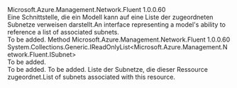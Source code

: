 <Type Name="IHasAssociatedSubnets" FullName="Microsoft.Azure.Management.Network.Fluent.IHasAssociatedSubnets">
  <TypeSignature Language="C#" Value="public interface IHasAssociatedSubnets" />
  <TypeSignature Language="ILAsm" Value=".class public interface auto ansi abstract IHasAssociatedSubnets" />
  <TypeSignature Language="DocId" Value="T:Microsoft.Azure.Management.Network.Fluent.IHasAssociatedSubnets" />
  <TypeSignature Language="VB.NET" Value="Public Interface IHasAssociatedSubnets" />
  <TypeSignature Language="F#" Value="type IHasAssociatedSubnets = interface" />
  <AssemblyInfo>
    <AssemblyName>Microsoft.Azure.Management.Network.Fluent</AssemblyName>
    <AssemblyVersion>1.0.0.60</AssemblyVersion>
  </AssemblyInfo>
  <Interfaces />
  <Docs>
    <summary>
            <span data-ttu-id="00b66-101">Eine Schnittstelle, die ein Modell kann auf eine Liste der zugeordneten Subnetze verweisen darstellt.</span><span class="sxs-lookup"><span data-stu-id="00b66-101">An interface representing a model's ability to reference a list of associated subnets.</span></span>
            </summary>
    <remarks>To be added.</remarks>
  </Docs>
  <Members>
    <Member MemberName="ListAssociatedSubnets">
      <MemberSignature Language="C#" Value="public System.Collections.Generic.IReadOnlyList&lt;Microsoft.Azure.Management.Network.Fluent.ISubnet&gt; ListAssociatedSubnets ();" />
      <MemberSignature Language="ILAsm" Value=".method public hidebysig newslot virtual instance class System.Collections.Generic.IReadOnlyList`1&lt;class Microsoft.Azure.Management.Network.Fluent.ISubnet&gt; ListAssociatedSubnets() cil managed" />
      <MemberSignature Language="DocId" Value="M:Microsoft.Azure.Management.Network.Fluent.IHasAssociatedSubnets.ListAssociatedSubnets" />
      <MemberSignature Language="VB.NET" Value="Public Function ListAssociatedSubnets () As IReadOnlyList(Of ISubnet)" />
      <MemberSignature Language="F#" Value="abstract member ListAssociatedSubnets : unit -&gt; System.Collections.Generic.IReadOnlyList&lt;Microsoft.Azure.Management.Network.Fluent.ISubnet&gt;" Usage="iHasAssociatedSubnets.ListAssociatedSubnets " />
      <MemberType>Method</MemberType>
      <AssemblyInfo>
        <AssemblyName>Microsoft.Azure.Management.Network.Fluent</AssemblyName>
        <AssemblyVersion>1.0.0.60</AssemblyVersion>
      </AssemblyInfo>
      <ReturnValue>
        <ReturnType>System.Collections.Generic.IReadOnlyList&lt;Microsoft.Azure.Management.Network.Fluent.ISubnet&gt;</ReturnType>
      </ReturnValue>
      <Parameters />
      <Docs>
        <summary>To be added.</summary>
        <returns>To be added.</returns>
        <remarks>To be added.</remarks>
        <return><span data-ttu-id="00b66-102">Liste der Subnetze, die dieser Ressource zugeordnet.</span><span class="sxs-lookup"><span data-stu-id="00b66-102">List of subnets associated with this resource.</span></span></return>
      </Docs>
    </Member>
  </Members>
</Type>
